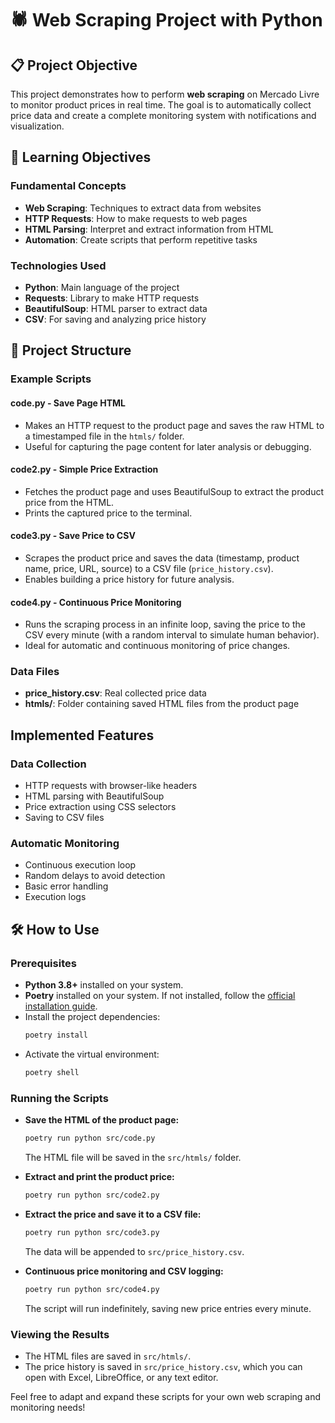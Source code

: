 # 🕷️ Web Scraping Project with Python

## 📋 Project Objective

This project demonstrates how to perform **web scraping** on Mercado Livre to monitor product prices in real time. The goal is to automatically collect price data and create a complete monitoring system with notifications and visualization.

## 🎯 Learning Objectives

### Fundamental Concepts
- **Web Scraping**: Techniques to extract data from websites
- **HTTP Requests**: How to make requests to web pages
- **HTML Parsing**: Interpret and extract information from HTML
- **Automation**: Create scripts that perform repetitive tasks

### Technologies Used
- **Python**: Main language of the project
- **Requests**: Library to make HTTP requests
- **BeautifulSoup**: HTML parser to extract data
- **CSV**: For saving and analyzing price history

## 📁 Project Structure

### Example Scripts

#### **code.py** - Save Page HTML
- Makes an HTTP request to the product page and saves the raw HTML to a timestamped file in the `htmls/` folder.
- Useful for capturing the page content for later analysis or debugging.

#### **code2.py** - Simple Price Extraction
- Fetches the product page and uses BeautifulSoup to extract the product price from the HTML.
- Prints the captured price to the terminal.

#### **code3.py** - Save Price to CSV
- Scrapes the product price and saves the data (timestamp, product name, price, URL, source) to a CSV file (`price_history.csv`).
- Enables building a price history for future analysis.

#### **code4.py** - Continuous Price Monitoring
- Runs the scraping process in an infinite loop, saving the price to the CSV every minute (with a random interval to simulate human behavior).
- Ideal for automatic and continuous monitoring of price changes.

### Data Files
- **price_history.csv**: Real collected price data
- **htmls/**: Folder containing saved HTML files from the product page

## Implemented Features

### Data Collection
- HTTP requests with browser-like headers
- HTML parsing with BeautifulSoup
- Price extraction using CSS selectors
- Saving to CSV files

### Automatic Monitoring
- Continuous execution loop
- Random delays to avoid detection
- Basic error handling
- Execution logs

## 🛠️ How to Use

### Prerequisites

- **Python 3.8+** installed on your system.
- **Poetry** installed on your system. If not installed, follow the [official installation guide](https://python-poetry.org/docs/#installation).
- Install the project dependencies:
  ```bash
  poetry install
  ```
- Activate the virtual environment:
  ```bash
  poetry shell
  ```

### Running the Scripts

- **Save the HTML of the product page:**
  ```bash
  poetry run python src/code.py
  ```
  The HTML file will be saved in the `src/htmls/` folder.

- **Extract and print the product price:**
  ```bash
  poetry run python src/code2.py
  ```

- **Extract the price and save it to a CSV file:**
  ```bash
  poetry run python src/code3.py
  ```
  The data will be appended to `src/price_history.csv`.

- **Continuous price monitoring and CSV logging:**
  ```bash
  poetry run python src/code4.py
  ```
  The script will run indefinitely, saving new price entries every minute.

### Viewing the Results

- The HTML files are saved in `src/htmls/`.
- The price history is saved in `src/price_history.csv`, which you can open with Excel, LibreOffice, or any text editor.

Feel free to adapt and expand these scripts for your own web scraping and monitoring needs!
